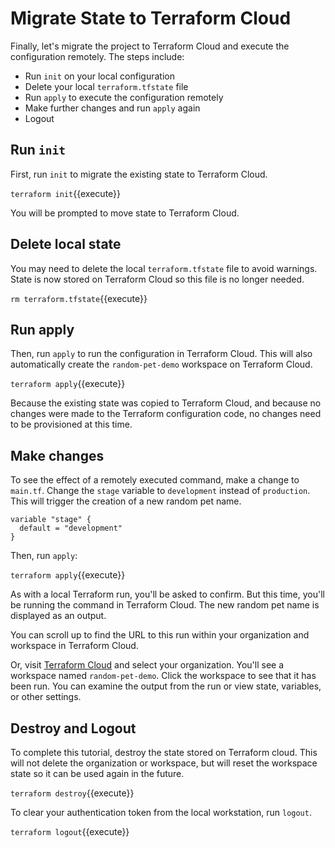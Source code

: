 # Migrate State to Terraform Cloud

Finally, let's migrate the project to Terraform Cloud and execute the configuration remotely. The steps include:

- Run `init` on your local configuration
- Delete your local `terraform.tfstate` file
- Run `apply` to execute the configuration remotely
- Make further changes and run `apply` again
- Logout

## Run `init`

First, run `init` to migrate the existing state to Terraform Cloud.

`terraform init`{{execute}}

You will be prompted to move state to Terraform Cloud.

## Delete local state

You may need to delete the local `terraform.tfstate` file to avoid warnings. State is now stored on Terraform Cloud so this file is no longer needed.

`rm terraform.tfstate`{{execute}}

## Run apply

Then, run `apply` to run the configuration in Terraform Cloud. This will also automatically create the `random-pet-demo` workspace on Terraform Cloud.

`terraform apply`{{execute}}

Because the existing state was copied to Terraform Cloud, and because no changes were made to the Terraform configuration code, no changes need to be provisioned at this time.

## Make changes

To see the effect of a remotely executed command, make a change to `main.tf`. Change the `stage` variable to `development` instead of `production`. This will trigger the creation of a new random pet name.

```
variable "stage" {
  default = "development"
}
```

Then, run `apply`:

`terraform apply`{{execute}}

As with a local Terraform run, you'll be asked to confirm. But this time, you'll be running the command in Terraform Cloud. The new random pet name is displayed as an output.

You can scroll up to find the URL to this run within your organization and workspace in Terraform Cloud.

Or, visit [Terraform Cloud](https://app.terraform.io/app) and select your organization. You'll see a workspace named `random-pet-demo`. Click the workspace to see that it has been run. You can examine the output from the run or view state, variables, or other settings.

## Destroy and Logout

To complete this tutorial, destroy the state stored on Terraform cloud. This will not delete the organization or workspace, but will reset the workspace state so it can be used again in the future.

`terraform destroy`{{execute}}

To clear your authentication token from the local workstation, run `logout`.

`terraform logout`{{execute}}
